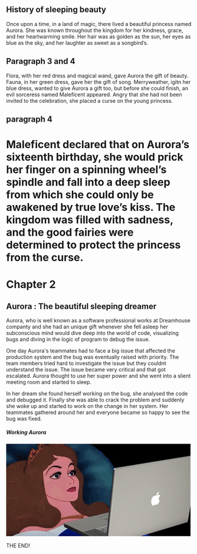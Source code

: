## History of sleeping beauty

Once upon a time, in a land of magic, there lived a beautiful princess named Aurora. She was known throughout the kingdom for her kindness, grace, and her heartwarming smile. Her hair was as golden as the sun, her eyes as blue as the sky, and her laughter as sweet as a songbird’s.
## Paragraph 3 and 4
Flora, with her red dress and magical wand, gave Aurora the gift of beauty. Fauna, in her green dress, gave her the gift of song. Merryweather, igitn her blue dress, wanted to give Aurora a gift too, but before she could finish, an evil sorceress named Maleficent appeared. Angry that she had not been invited to the celebration, she placed a curse on the young princess.

## paragraph 4
Maleficent declared that on Aurora’s sixteenth birthday, she would prick her finger on a spinning wheel’s spindle and fall into a deep sleep from which she could only be awakened by true love’s kiss. The kingdom was filled with sadness, and the good fairies were determined to protect the princess from the curse.
=======
# Chapter 2

## Aurora : The beautiful sleeping dreamer

Aurora, who is well known as a software professional works at Dreamhouse companty and she had an unique gift whenever she fell asleep her subconscious mind would dive deep into the world of code, visualizing bugs and diving in the logic of program to debug the issue. 

One day Aurora's teammates had to face a big issue that affected the production system and the bug was eventually raised with priority. The team members tried hard to investigate the issue but they couldnt understand the issue. The issue became very critical and that got escalated. Aurora thought to use her super power and she went into a slient meeting room and started to sleep. 

In her dream she found herself working on the bug, she analysed the code and debugged it. Finally she was able to crack the problem and suddenly she woke up and started to work on the change in her system. Her teammates gathered around her and everyone became so happy to see the bug was fixed.

##### Working Aurora

![Working Aurora](./images/working_sleeping_beauty.gif)
 

 THE END!
